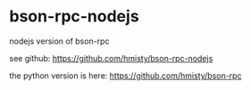 # bson-rpc-nodejs
nodejs version of bson-rpc

see github: https://github.com/hmisty/bson-rpc-nodejs

the python version is here: https://github.com/hmisty/bson-rpc

